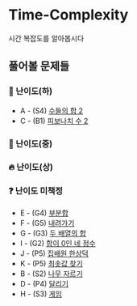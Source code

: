 # Time-Complexity
시간 복잡도를 알아봅시다

## 풀어볼 문제들

### 🍉 난이도(하)
+ A - (S4) [수들의 합 2](https://www.acmicpc.net/problem/2003)
+ C - (B1) [피보나치 수 2](https://www.acmicpc.net/problem/2748)

### 🌲 난이도(중)
### 🔥 난이도(상)

### ❓ 난이도 미책정


+ E - (G4) [부분합](https://www.acmicpc.net/problem/1806)
+ F - (G5) [내려가기](https://www.acmicpc.net/problem/2096)
+ G - (G3) [두 배열의 합](https://www.acmicpc.net/problem/2143)
+ I - (G2) [합이 0인 네 정수](https://www.acmicpc.net/problem/7453)
+ J - (P5) [집배원 한상덕](https://www.acmicpc.net/problem/2842)
+ K - (P5) [최솟값 찾기](https://www.acmicpc.net/problem/11003)
+ B - (S2) [나무 자르기](https://www.acmicpc.net/problem/2805)
+ D - (P4) [달리기](https://www.acmicpc.net/problem/2517)
+ H - (S3) [게임](https://www.acmicpc.net/problem/1072)
